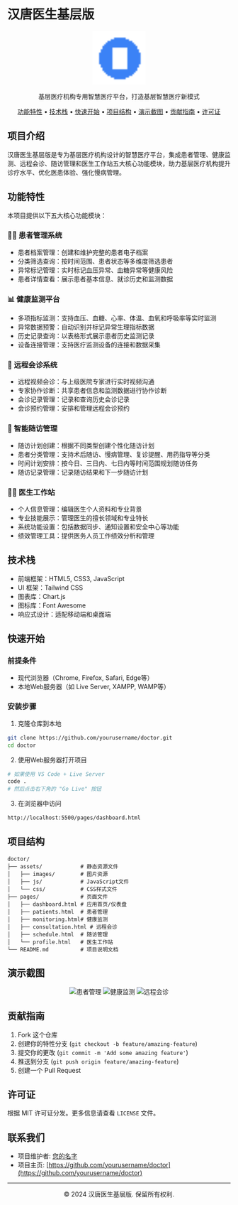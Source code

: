 # 汉唐医生基层版

<p align="center">
  <img src="assets/images/logo.png" alt="汉唐医生基层版" width="120">
</p>

<p align="center">
  基层医疗机构专用智慧医疗平台，打造基层智慧医疗新模式
</p>

<p align="center">
  <a href="#功能特性">功能特性</a> •
  <a href="#技术路线">技术栈</a> •
  <a href="#快速开始">快速开始</a> •
  <a href="#项目结构">项目结构</a> •
  <a href="#演示截图">演示截图</a> •
  <a href="#贡献指南">贡献指南</a> •
  <a href="#许可证">许可证</a>
</p>

## 项目介绍

汉唐医生基层版是专为基层医疗机构设计的智慧医疗平台，集成患者管理、健康监测、远程会诊、随访管理和医生工作站五大核心功能模块，助力基层医疗机构提升诊疗水平、优化医患体验、强化慢病管理。

## 功能特性

本项目提供以下五大核心功能模块：

### 🧑‍⚕️ 患者管理系统

- 患者档案管理：创建和维护完整的患者电子档案
- 分类筛选查询：按时间范围、患者状态等多维度筛选患者
- 异常标记管理：实时标记血压异常、血糖异常等健康风险
- 患者详情查看：展示患者基本信息、就诊历史和监测数据

### 📊 健康监测平台

- 多项指标监测：支持血压、血糖、心率、体温、血氧和呼吸率等实时监测
- 异常数据预警：自动识别并标记异常生理指标数据
- 历史记录查询：以表格形式展示患者历史监测记录
- 设备连接管理：支持医疗监测设备的连接和数据采集

### 🎥 远程会诊系统

- 远程视频会诊：与上级医院专家进行实时视频沟通
- 专家协作诊断：共享患者信息和监测数据进行协作诊断
- 会诊记录管理：记录和查询历史会诊记录
- 会诊预约管理：安排和管理远程会诊预约

### 📅 智能随访管理

- 随访计划创建：根据不同类型创建个性化随访计划
- 患者分类管理：支持术后随访、慢病管理、复诊提醒、用药指导等分类
- 时间计划安排：按今日、三日内、七日内等时间范围规划随访任务
- 随访记录管理：记录随访结果和下一步随访计划

### 👩‍⚕️ 医生工作站

- 个人信息管理：编辑医生个人资料和专业背景
- 专业技能展示：管理医生的擅长领域和专业特长
- 系统功能设置：包括数据同步、通知设置和安全中心等功能
- 绩效管理工具：提供医务人员工作绩效分析和管理

## 技术栈

- 前端框架：HTML5, CSS3, JavaScript
- UI 框架：Tailwind CSS
- 图表库：Chart.js
- 图标库：Font Awesome
- 响应式设计：适配移动端和桌面端

## 快速开始

### 前提条件

- 现代浏览器（Chrome, Firefox, Safari, Edge等）
- 本地Web服务器（如 Live Server, XAMPP, WAMP等）

### 安装步骤

1. 克隆仓库到本地
```bash
git clone https://github.com/yourusername/doctor.git
cd doctor
```

2. 使用Web服务器打开项目
```bash
# 如果使用 VS Code + Live Server
code .
# 然后点击右下角的 "Go Live" 按钮
```

3. 在浏览器中访问
```
http://localhost:5500/pages/dashboard.html
```

## 项目结构

```
doctor/
├── assets/            # 静态资源文件
│   ├── images/        # 图片资源
│   ├── js/            # JavaScript文件
│   └── css/           # CSS样式文件
├── pages/             # 页面文件
│   ├── dashboard.html # 应用首页/仪表盘
│   ├── patients.html  # 患者管理
│   ├── monitoring.html# 健康监测
│   ├── consultation.html # 远程会诊
│   ├── schedule.html  # 随访管理
│   └── profile.html   # 医生工作站
└── README.md          # 项目说明文档
```

## 演示截图

<p align="center">
  <img src="path/to/screenshot1.png" alt="患者管理" width="200">
  <img src="path/to/screenshot2.png" alt="健康监测" width="200">
  <img src="path/to/screenshot3.png" alt="远程会诊" width="200">
</p>

## 贡献指南

1. Fork 这个仓库
2. 创建你的特性分支 (`git checkout -b feature/amazing-feature`)
3. 提交你的更改 (`git commit -m 'Add some amazing feature'`)
4. 推送到分支 (`git push origin feature/amazing-feature`)
5. 创建一个 Pull Request

## 许可证

根据 MIT 许可证分发。更多信息请查看 `LICENSE` 文件。

## 联系我们

- 项目维护者: [您的名字](mailto:your.email@example.com)
- 项目主页: [https://github.com/yourusername/doctor](https://github.com/yourusername/doctor)

---

<p align="center">
  © 2024 汉唐医生基层版. 保留所有权利.
</p> 